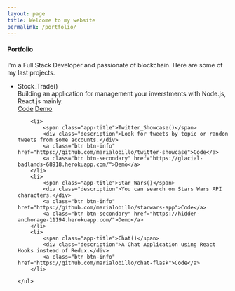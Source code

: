 ```yaml
---
layout: page
title: Welcome to my website
permalink: /portfolio/
---
```



<div class="row">
        <h4 class="text-center">Portfolio</h4>
        <p class="text-center">
            I'm a Full Stack Developer and passionate of blockchain. Here are some of my last projects. 
        </p>
</div>

<div class="row">
    <ul>
        <li>
            <span class="app-title">Stock_Trade()</span>
            <div class="description">Building an application for management your inverstments with Node.js, React.js mainly.</div>
            <a class="btn btn-info" href="https://github.com/marialobillo/stock-trade-v4">Code</a>
            <a class="btn btn-secondary" href="https://fant4sy-stock-trade.herokuapp.com/">Demo</a>
        </li>
        
        <li>
            <span class="app-title">Twitter_Showcase()</span>
            <div class="description">Look for tweets by topic or randon tweets from some accounts.</div>
            <a class="btn btn-info" href="https://github.com/marialobillo/twitter-showcase">Code</a>
            <a class="btn btn-secondary" href="https://glacial-badlands-68918.herokuapp.com/">Demo</a>
        </li>
        <li>
            <span class="app-title">Star_Wars()</span>
            <div class="description">You can search on Stars Wars API characters.</div>
            <a class="btn btn-info" href="https://github.com/marialobillo/starwars-app">Code</a>
            <a class="btn btn-secondary" href="https://hidden-anchorage-11194.herokuapp.com/">Demo</a>
        </li>
        <li>
            <span class="app-title">Chat()</span>
            <div class="description">A Chat Application using React Hooks instead of Redux.</div>
            <a class="btn btn-info" href="https://github.com/marialobillo/chat-flask">Code</a>
        </li>
      
    </ul>
</div>
